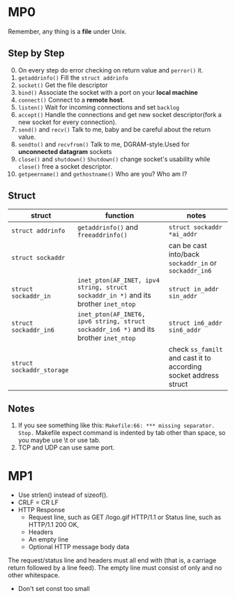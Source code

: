 # MP0
Remember, any thing is a **file** under Unix.

## Step by Step
0. On every step do error checking on return value and  `perror()` it.
1. `getaddrinfo()`
Fill the `struct addrinfo`
2. `socket()`
Get the file descriptor
3. `bind()`
Associate the socket with a port on your **local machine**
4. `connect()`
Connect to a **remote host**.
5. `listen()`
Wait for incoming connections and set `backlog`
6. `accept()`
Handle the connections and get new socket descriptor(fork a new socket for every connection).
7. `send()` and `recv()`
Talk to me, baby and be careful about the return value.
8. `sendto()` and `recvfrom()`
Talk to me, DGRAM-style.Used for **unconnected datagram** sockets
9. `close()` and `shutdown()`
`Shutdown()` change socket's usability while `close()` free a socket descriptor.
10. `getpeername()` and `gethostname()`
Who are you? Who am I?



## Struct

| struct |function  |notes|
|--|--|--|
| `struct addrinfo` | `getaddrinfo()` and `freeaddrinfo()` | `struct sockaddr *ai_addr`
|`struct sockaddr` | |can be cast into/back `sockaddr_in` or `sockaddr_in6`
|`struct sockaddr_in`|`inet_pton(AF_INET, ipv4 string, struct sockaddr_in *)` and its brother `inet_ntop`|`struct in_addr sin_addr`
|`struct sockaddr_in6`|`inet_pton(AF_INET6, ipv6 string, struct sockaddr_in6 *)` and its brother `inet_ntop`|`struct in6_addr sin6_addr`
|`struct sockaddr_storage`||check `ss_familt` and cast it to according socket address struct

## Notes
1. If you see something like this: `Makefile:66: *** missing separator.  Stop.` Makefile expect command is indented by tab other than space, so you maybe use \t or use tab.
2. TCP and UDP can use same port.

# MP1
- Use strlen() instead of sizeof().
- CRLF = CR LF
- HTTP Response
  - Request line, such as GET /logo.gif HTTP/1.1 or Status line, such as HTTP/1.1 200 OK,
  - Headers
  - An empty line
  - Optional HTTP message body data

The request/status line and headers must all end with <CR><LF> (that is, a carriage return followed by a line feed). The empty line must consist of only <CR><LF> and no other whitespace.
- Don't set const too small
